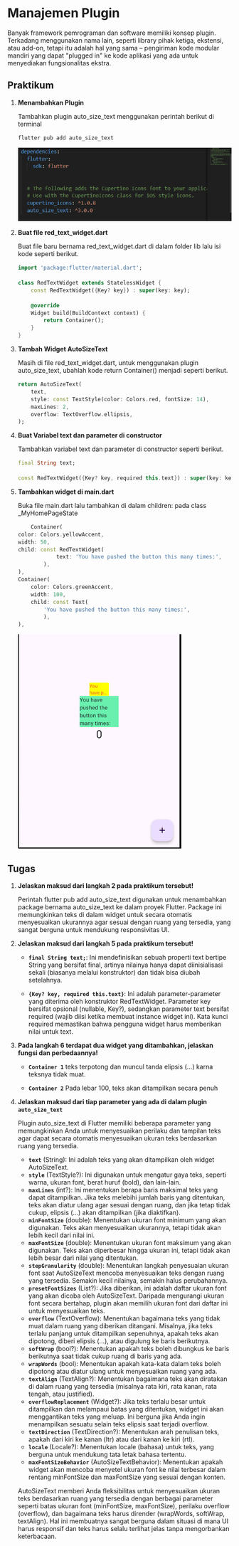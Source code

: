 # Manajemen Plugin

Banyak framework pemrograman dan software memiliki konsep plugin. Terkadang menggunakan nama lain, seperti library pihak ketiga, ekstensi, atau add-on, tetapi itu adalah hal yang sama – pengiriman kode modular mandiri yang dapat "plugged in" ke kode aplikasi yang ada untuk menyediakan fungsionalitas ekstra.

## Praktikum

1. **Menambahkan Plugin**

   Tambahkan plugin auto_size_text menggunakan perintah berikut di terminal

   ```bash
   flutter pub add auto_size_text
   ```

   ![S1](img/S1.png)

2. **Buat file red_text_widget.dart**

   Buat file baru bernama red_text_widget.dart di dalam folder lib lalu isi kode seperti berikut.

   ```dart
   import 'package:flutter/material.dart';

   class RedTextWidget extends StatelessWidget {
       const RedTextWidget({Key? key}) : super(key: key);

       @override
       Widget build(BuildContext context) {
           return Container();
       }
   }
   ```

3. **Tambah Widget AutoSizeText**

   Masih di file red_text_widget.dart, untuk menggunakan plugin auto_size_text, ubahlah kode return Container() menjadi seperti berikut.

   ```dart
   return AutoSizeText(
       text,
       style: const TextStyle(color: Colors.red, fontSize: 14),
       maxLines: 2,
       overflow: TextOverflow.ellipsis,
   );
   ```

4. **Buat Variabel text dan parameter di constructor**

   Tambahkan variabel text dan parameter di constructor seperti berikut.

   ```dart
   final String text;

   const RedTextWidget({Key? key, required this.text}) : super(key: key);
   ```

5. **Tambahkan widget di main.dart**

   Buka file main.dart lalu tambahkan di dalam children: pada class \_MyHomePageState

   ```dart
       Container(
   color: Colors.yellowAccent,
   width: 50,
   child: const RedTextWidget(
               text: 'You have pushed the button this many times:',
           ),
   ),
   Container(
       color: Colors.greenAccent,
       width: 100,
       child: const Text(
           'You have pushed the button this many times:',
           ),
   ),
   ```

   ![S2](img/S2.png)

## Tugas

1. **Jelaskan maksud dari langkah 2 pada praktikum tersebut!**

   Perintah flutter pub add auto_size_text digunakan untuk menambahkan package bernama auto_size_text ke dalam proyek Flutter. Package ini memungkinkan teks di dalam widget untuk secara otomatis menyesuaikan ukurannya agar sesuai dengan ruang yang tersedia, yang sangat berguna untuk mendukung responsivitas UI.

2. **Jelaskan maksud dari langkah 5 pada praktikum tersebut!**

   - **`final String text;`**: Ini mendefinisikan sebuah properti text bertipe String yang bersifat final, artinya nilainya hanya dapat diinisialisasi sekali (biasanya melalui konstruktor) dan tidak bisa diubah setelahnya.

   - **`{Key? key, required this.text}`**: Ini adalah parameter-parameter yang diterima oleh konstruktor RedTextWidget. Parameter key bersifat opsional (nullable, Key?), sedangkan parameter text bersifat required (wajib diisi ketika membuat instance widget ini). Kata kunci required memastikan bahwa pengguna widget harus memberikan nilai untuk text.

3. **Pada langkah 6 terdapat dua widget yang ditambahkan, jelaskan fungsi dan perbedaannya!**

   - **`Container 1`** teks terpotong dan muncul tanda elipsis (...) karna teksnya tidak muat.

   - **`Container 2`** Pada lebar 100, teks akan ditampilkan secara penuh

4. **Jelaskan maksud dari tiap parameter yang ada di dalam plugin `auto_size_text`**

   Plugin auto_size_text di Flutter memiliki beberapa parameter yang memungkinkan Anda untuk menyesuaikan perilaku dan tampilan teks agar dapat secara otomatis menyesuaikan ukuran teks berdasarkan ruang yang tersedia.

   - **`text`** (String): Ini adalah teks yang akan ditampilkan oleh widget AutoSizeText.
   - **`style`** (TextStyle?): Ini digunakan untuk mengatur gaya teks, seperti warna, ukuran font, berat huruf (bold), dan lain-lain.
   - **`maxLines`** (int?): Ini menentukan berapa baris maksimal teks yang dapat ditampilkan. Jika teks melebihi jumlah baris yang ditentukan, teks akan diatur ulang agar sesuai dengan ruang, dan jika tetap tidak cukup, elipsis (...) akan ditampilkan (jika diaktifkan).
   - **`minFontSize`** (double): Menentukan ukuran font minimum yang akan digunakan. Teks akan menyesuaikan ukurannya, tetapi tidak akan lebih kecil dari nilai ini.
   - **`maxFontSize`** (double): Menentukan ukuran font maksimum yang akan digunakan. Teks akan diperbesar hingga ukuran ini, tetapi tidak akan lebih besar dari nilai yang ditentukan.
   - **`stepGranularity`** (double): Menentukan langkah penyesuaian ukuran font saat AutoSizeText mencoba menyesuaikan teks dengan ruang yang tersedia. Semakin kecil nilainya, semakin halus perubahannya.
   - **`presetFontSizes`** (List<double>?): Jika diberikan, ini adalah daftar ukuran font yang akan dicoba oleh AutoSizeText. Daripada mengurangi ukuran font secara bertahap, plugin akan memilih ukuran font dari daftar ini untuk menyesuaikan teks.
   - **`overflow`** (TextOverflow): Menentukan bagaimana teks yang tidak muat dalam ruang yang diberikan ditangani. Misalnya, jika teks terlalu panjang untuk ditampilkan sepenuhnya, apakah teks akan dipotong, diberi elipsis (...), atau digulung ke baris berikutnya.
   - **`softWrap`** (bool?): Menentukan apakah teks boleh dibungkus ke baris berikutnya saat tidak cukup ruang di baris yang ada.
   - **`wrapWords`** (bool): Menentukan apakah kata-kata dalam teks boleh dipotong atau diatur ulang untuk menyesuaikan ruang yang ada.
   - **`textAlign`** (TextAlign?): Menentukan bagaimana teks akan diratakan di dalam ruang yang tersedia (misalnya rata kiri, rata kanan, rata tengah, atau justified).
   - **`overflowReplacement`** (Widget?): Jika teks terlalu besar untuk ditampilkan dan melampaui batas yang ditentukan, widget ini akan menggantikan teks yang meluap. Ini berguna jika Anda ingin menampilkan sesuatu selain teks elipsis saat terjadi overflow.
   - **`textDirection`** (TextDirection?): Menentukan arah penulisan teks, apakah dari kiri ke kanan (ltr) atau dari kanan ke kiri (rtl).
   - **`locale`** (Locale?): Menentukan locale (bahasa) untuk teks, yang berguna untuk mendukung tata letak bahasa tertentu.
   - **`maxFontSizeBehavior`** (AutoSizeTextBehavior): Menentukan apakah widget akan mencoba menyetel ukuran font ke nilai terbesar dalam rentang minFontSize dan maxFontSize yang sesuai dengan konten.

   AutoSizeText memberi Anda fleksibilitas untuk menyesuaikan ukuran teks berdasarkan ruang yang tersedia dengan berbagai parameter seperti batas ukuran font (minFontSize, maxFontSize), perilaku overflow (overflow), dan bagaimana teks harus dirender (wrapWords, softWrap, textAlign). Hal ini membuatnya sangat berguna dalam situasi di mana UI harus responsif dan teks harus selalu terlihat jelas tanpa mengorbankan keterbacaan.

